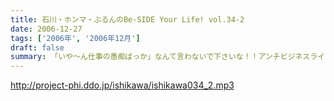 ```yaml
---
title: 石川・ホンマ・ぶるんのBe-SIDE Your Life! vol.34-2
date: 2006-12-27
tags: ['2006年', '2006年12月']
draft: false
summary: 「いや〜ん仕事の愚痴ばっか」なんて言わないで下さいな！！アンチビジネスライクの王道路線をつっぱしるビーサイメンバーではりますが、それなりにキラリと光るビジネスマンの側面もみせつけてくれましたかな？（んなわけないけどね）NAMAE
---
```


http://project-phi.ddo.jp/ishikawa/ishikawa034_2.mp3
